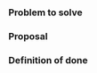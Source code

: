 ### Problem to solve

<!-- What is wrong or missing with the current code? -->

### Proposal

<!-- What changes do you propose in the related MR? --->

### Definition of done

<!-- What does success look like? How do we measure it? -->
